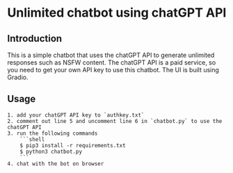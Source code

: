 # Unlimited chatbot using chatGPT API

## Introduction
This is a simple chatbot that uses the chatGPT API to generate unlimited responses such as NSFW content. The chatGPT API is a paid service, so you need to get your own API key to use this chatbot. The UI is built using Gradio.


## Usage
    1. add your chatGPT API key to `authkey.txt`
    2. comment out line 5 and uncomment line 6 in `chatbot.py` to use the chatGPT API
    3. run the following commands
        ```shell
        $ pip3 install -r requirements.txt
        $ python3 chatbot.py
        ```
    4. chat with the bot on browser





